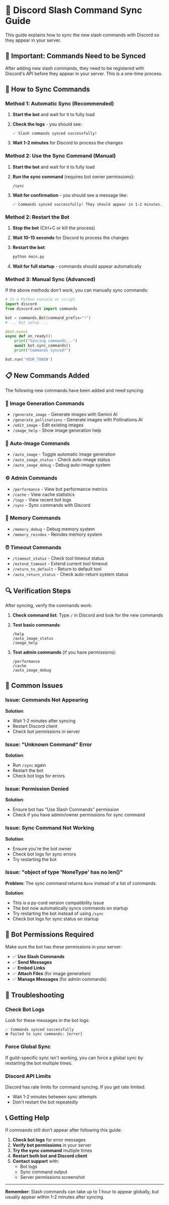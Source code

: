 # 🔧 Discord Slash Command Sync Guide

This guide explains how to sync the new slash commands with Discord so they appear in your server.

## 🚨 **Important**: Commands Need to be Synced

After adding new slash commands, they need to be registered with Discord's API before they appear in your server. This is a one-time process.

## 🔄 **How to Sync Commands**

### Method 1: Automatic Sync (Recommended)

1. **Start the bot** and wait for it to fully load
2. **Check the logs** - you should see:

   ```
   ✅ Slash commands synced successfully!
   ```

3. **Wait 1-2 minutes** for Discord to process the changes

### Method 2: Use the Sync Command (Manual)

1. **Start the bot** and wait for it to fully load
2. **Run the sync command** (requires bot owner permissions):

   ```
   /sync
   ```

3. **Wait for confirmation** - you should see a message like:

   ```
   ✅ Commands synced successfully! They should appear in 1-2 minutes.
   ```

### Method 2: Restart the Bot

1. **Stop the bot** (Ctrl+C or kill the process)
2. **Wait 10-15 seconds** for Discord to process the changes
3. **Restart the bot**:

   ```bash
   python main.py
   ```

4. **Wait for full startup** - commands should appear automatically

### Method 3: Manual Sync (Advanced)

If the above methods don't work, you can manually sync commands:

```python
# In a Python console or script
import discord
from discord.ext import commands

bot = commands.Bot(command_prefix="!")
# ... bot setup ...

@bot.event
async def on_ready():
    print("Syncing commands...")
    await bot.sync_commands()
    print("Commands synced!")

bot.run('YOUR_TOKEN')
```

## 📋 **New Commands Added**

The following new commands have been added and need syncing:

### 🎨 **Image Generation Commands**

- `/generate_image` - Generate images with Gemini AI
- `/generate_pollinations` - Generate images with Pollinations.AI
- `/edit_image` - Edit existing images
- `/image_help` - Show image generation help

### 🤖 **Auto-Image Commands**

- `/auto_image` - Toggle automatic image generation
- `/auto_image_status` - Check auto-image status
- `/auto_image_debug` - Debug auto-image system

### ⚙️ **Admin Commands**

- `/performance` - View bot performance metrics
- `/cache` - View cache statistics
- `/logs` - View recent bot logs
- `/sync` - Sync commands with Discord

### 🧠 **Memory Commands**

- `/memory_debug` - Debug memory system
- `/memory_reindex` - Reindex memory system

### ⏰ **Timeout Commands**

- `/timeout_status` - Check tool timeout status
- `/extend_timeout` - Extend current tool timeout
- `/return_to_default` - Return to default tool
- `/auto_return_status` - Check auto-return system status

## 🔍 **Verification Steps**

After syncing, verify the commands work:

1. **Check command list**: Type `/` in Discord and look for the new commands
2. **Test basic commands**:

   ```
   /help
   /auto_image_status
   /image_help
   ```

3. **Test admin commands** (if you have permissions):

   ```
   /performance
   /cache
   /auto_image_debug
   ```

## 🚨 **Common Issues**

### Issue: Commands Not Appearing

**Solution**:

- Wait 1-2 minutes after syncing
- Restart Discord client
- Check bot permissions in server

### Issue: "Unknown Command" Error

**Solution**:

- Run `/sync` again
- Restart the bot
- Check bot logs for errors

### Issue: Permission Denied

**Solution**:

- Ensure bot has "Use Slash Commands" permission
- Check if you have admin/owner permissions for sync command

### Issue: Sync Command Not Working

**Solution**:

- Ensure you're the bot owner
- Check bot logs for sync errors
- Try restarting the bot

### Issue: "object of type 'NoneType' has no len()"

**Problem**: The sync command returns `None` instead of a list of commands.

**Solution**:

- This is a py-cord version compatibility issue
- The bot now automatically syncs commands on startup
- Try restarting the bot instead of using `/sync`
- Check bot logs for sync status on startup

## 📝 **Bot Permissions Required**

Make sure the bot has these permissions in your server:

- ✅ **Use Slash Commands**
- ✅ **Send Messages**
- ✅ **Embed Links**
- ✅ **Attach Files** (for image generation)
- ✅ **Manage Messages** (for admin commands)

## 🔧 **Troubleshooting**

### Check Bot Logs

Look for these messages in the bot logs:

```
✅ Commands synced successfully
❌ Failed to sync commands: [error]
```

### Force Global Sync

If guild-specific sync isn't working, you can force a global sync by restarting the bot multiple times.

### Discord API Limits

Discord has rate limits for command syncing. If you get rate limited:

- Wait 1-2 minutes between sync attempts
- Don't restart the bot repeatedly

## 📞 **Getting Help**

If commands still don't appear after following this guide:

1. **Check bot logs** for error messages
2. **Verify bot permissions** in your server
3. **Try the sync command** multiple times
4. **Restart both bot and Discord client**
5. **Contact support** with:
   - Bot logs
   - Sync command output
   - Server permissions screenshot

---

**Remember**: Slash commands can take up to 1 hour to appear globally, but usually appear within 1-2 minutes after syncing.
